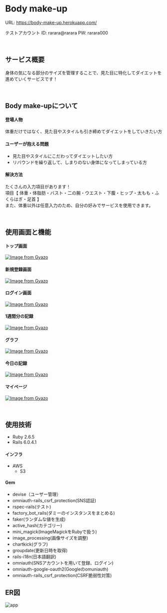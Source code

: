 # Body make-up

URL: https://body-make-up.herokuapp.com/ 

テストアカウント ID: rarara@rarara PW: rarara000

<br>

## サービス概要
身体の気になる部分のサイズを管理することで、見た目に特化してダイエットを進めていくサービスです！

<br>

## Body make-upについて

#### 登場人物
体重だけではなく、見た目やスタイルも引き締めてダイエットをしていきたい方

#### ユーザーが抱える問題
- 見た目やスタイルにこだわってダイエットしたい方
- リバウンドを繰り返して、しまりのない身体になってしまっている方

#### 解決方法
たくさんの入力項目があります！<br>
項目【 体重・体脂肪・バスト・二の腕・ウエスト・下腹・ヒップ・太もも・ふくらはぎ・足首 】<br>
また、体重以外は任意入力のため、自分の好みでサービスを使用できます。

<br>

## 使用画面と機能
#### トップ画面
[![Image from Gyazo](https://i.gyazo.com/7c56ffe98d90440fe3be79bd2f225c84.gif)](https://gyazo.com/7c56ffe98d90440fe3be79bd2f225c84)

#### 新規登録画面
[![Image from Gyazo](https://i.gyazo.com/7c9f888c90e609088f00a98969d1eb6e.gif)](https://gyazo.com/7c9f888c90e609088f00a98969d1eb6e)

#### ログイン画面
[![Image from Gyazo](https://i.gyazo.com/32464a0b4f8b883d1782bf78e1fc33ff.png)](https://gyazo.com/32464a0b4f8b883d1782bf78e1fc33ff)

#### 1週間分の記録
[![Image from Gyazo](https://i.gyazo.com/67a97d3a8fc4787622fb03b59c074906.gif)](https://gyazo.com/67a97d3a8fc4787622fb03b59c074906)

#### グラフ
[![Image from Gyazo](https://i.gyazo.com/eba06cc8c1a1c5e44c32dd9c073e7fc5.gif)](https://gyazo.com/eba06cc8c1a1c5e44c32dd9c073e7fc5)

#### 今日の記録
[![Image from Gyazo](https://i.gyazo.com/bdf2fafb96a75aeb611fb0ffb39bdf37.gif)](https://gyazo.com/bdf2fafb96a75aeb611fb0ffb39bdf37)

#### マイページ
[![Image from Gyazo](https://i.gyazo.com/c53f5a52f8223a5b3ae5a8b6c72cdbb5.png)](https://gyazo.com/c53f5a52f8223a5b3ae5a8b6c72cdbb5)

<br>

## 使用技術
- Ruby 2.6.5
- Rails 6.0.4.1

#### インフラ
- AWS
  - S3

#### Gem
- devise（ユーザー管理）
- omniauth-rails_csrf_protection(SNS認証)
- rspec-rails(テスト)
- factory_bot_rails(ダミーのインスタンスをまとめる)
- faker(ランダムな値を生成)
- active_hash(カテゴリー)
- mini_magick(ImageMagickをRubyで扱う)
- image_processing(画像サイズを調整)
- chartkick(グラフ)
- groupdate(更新日時を取得)
- rails-i18n(日本語翻訳)
- omniauth(SNSアカウントを用いて登録、ログイン)
- omniauth-google-oauth2(Googleのomuniauth)
- omniauth-rails_csrf_protection(CSRF脆弱性対策)


## ER図
![app](https://user-images.githubusercontent.com/86353443/141245815-b03b86ce-0070-45bc-9e8b-3b4f903280f9.png)